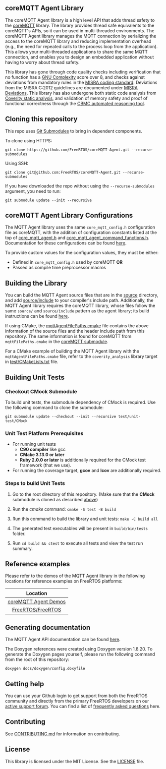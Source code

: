 ## coreMQTT Agent Library

The coreMQTT Agent library is a high level API that adds thread safety to the [coreMQTT](https://github.com/FreeRTOS/coreMQTT) library. The library provides thread safe equivalents to the coreMQTT's APIs, so it can be used in multi-threaded environments. The coreMQTT Agent library manages the MQTT connection by serializing the access to the coreMQTT library and reducing implementation overhead (e.g., the need for repeated calls to the process loop from the application). This allows your multi-threaded applications to share the same MQTT connection, and enables you to design an embedded application without having to worry about thread safety.

This library has gone through code quality checks including verification that no function has a [GNU Complexity](https://www.gnu.org/software/complexity/manual/complexity.html) score over 8, and checks against deviations from mandatory rules in the [MISRA coding standard](https://www.misra.org.uk/MISRAHome/MISRAC2012/tabid/196/Default.aspx).  Deviations from the MISRA C:2012 guidelines are documented under [MISRA Deviations](MISRA.md). This library has also undergone both static code analysis from [Coverity static analysis](https://scan.coverity.com/), and validation of memory safety and proof of functional correctness through the [CBMC automated reasoning tool](https://www.cprover.org/cbmc/).

## Cloning this repository
This repo uses [Git Submodules](https://git-scm.com/book/en/v2/Git-Tools-Submodules) to bring in dependent components.

To clone using HTTPS:
```
git clone https://github.com/FreeRTOS/coreMQTT-Agent.git --recurse-submodules
```
Using SSH:
```
git clone git@github.com:FreeRTOS/coreMQTT-Agent.git --recurse-submodules
```

If you have downloaded the repo without using the `--recurse-submodules` argument, you need to run:
```
git submodule update --init --recursive
```

## coreMQTT Agent Library Configurations

The MQTT Agent library uses the same `core_mqtt_config.h` configuration file as coreMQTT, with the addition of configuration constants listed at the top of [core_mqtt_agent.h](source/include/core_mqtt_agent.h) and [core_mqtt_agent_command_functions.h](source/include/core_mqtt_agent_command_functions.h). Documentation for these configurations can be found [here](https://freertos.org/Documentation/api-ref/coreMQTT-Agent/docs/doxygen/output/html/core_mqtt_agent_config.html).

To provide custom values for the configuration values, they must be either:
* Defined in `core_mqtt_config.h` used by coreMQTT
**OR**
* Passed as compile time preprocessor macros

## Building the Library

You can build the MQTT Agent source files that are in the [source](source/) directory, and add [source/include](source/include) to your compiler's include path. Additionally, the MQTT Agent library requires the coreMQTT library, whose files follow the same `source/` and `source/include` pattern as the agent library; its build instructions can be found [here](https://github.com/FreeRTOS/coreMQTT#building-the-library).

If using CMake, the [mqttAgentFilePaths.cmake](mqttAgentFilePaths.cmake) file contains the above information of the source files and the header include path from this repository. The same information is found for coreMQTT from `mqttFilePaths.cmake` in the [coreMQTT submodule](source/dependency/).

For a CMake example of building the MQTT Agent library with the `mqttAgentFilePaths.cmake` file, refer to the `coverity_analysis` library target in [test/CMakeLists.txt](test/CMakeLists.txt) file.

## Building Unit Tests

### Checkout CMock Submodule

To build unit tests, the submodule dependency of CMock is required. Use the following command to clone the submodule:
```
git submodule update --checkout --init --recursive test/unit-test/CMock
```

### Unit Test Platform Prerequisites

- For running unit tests
    - **C90 compiler** like gcc
    - **CMake 3.13.0 or later**
    - **Ruby 2.0.0 or later** is additionally required for the CMock test framework (that we use).
- For running the coverage target, **gcov** and **lcov** are additionally required.

### Steps to build **Unit Tests**

1. Go to the root directory of this repository. (Make sure that the **CMock** submodule is cloned as described [above](#checkout-cmock-submodule))

1. Run the *cmake* command: `cmake -S test -B build`

1. Run this command to build the library and unit tests: `make -C build all`

1. The generated test executables will be present in `build/bin/tests` folder.

1. Run `cd build && ctest` to execute all tests and view the test run summary.

## Reference examples

Please refer to the demos of the MQTT Agent library in the following locations for reference examples on FreeRTOS platforms:

| Location |
| :-: |
| [coreMQTT Agent Demos](https://github.com/FreeRTOS/coreMQTT-Agent-Demos) |
| [FreeRTOS/FreeRTOS](https://github.com/FreeRTOS/FreeRTOS/tree/main/FreeRTOS-Plus/Demo/coreMQTT_Windows_Simulator/MQTT_Multitask) |


## Generating documentation

The MQTT Agent API documentation can be found [here](https://freertos.org/Documentation/api-ref/coreMQTT-Agent/docs/doxygen/output/html/index.html).

The Doxygen references were created using Doxygen version 1.8.20. To generate the
Doxygen pages yourself, please run the following command from the root of this repository:

```shell
doxygen docs/doxygen/config.doxyfile
```

## Getting help
You can use your Github login to get support from both the FreeRTOS community and directly from the primary FreeRTOS developers on our [active support forum](https://forums.freertos.org). You can find a list of [frequently asked questions](https://www.freertos.org/FAQ.html) here.

## Contributing

See [CONTRIBUTING.md](./.github/CONTRIBUTING.md) for information on contributing.

## License

This library is licensed under the MIT License. See the [LICENSE](LICENSE) file.

